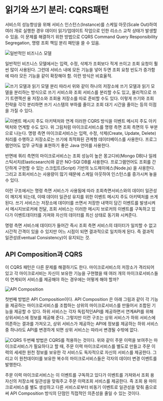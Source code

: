 # 읽기와 쓰기 분리: CQRS패턴

서비스의 성능향상을 위해 서비스 인스턴스(Instance)를 스케일 아웃(Scale Out)하여 여러 개로 실행한 경우 데이터 읽기/업데이트 작업으로 인한 리소스 교착 상태가 발생할 수 있음. 이 문제를 해결하기 위한 방법으로 CQRS Command Query Responsibility Segregation, 명령 조회 책임 분리 패턴을 쓸 수 있음.

![일반적인 비즈니스 모델](https://engineering-skcc.github.io/assets/images/msa/MSA3.13.png)

일반적인 비즈니스 모델에서는 입력, 수정, 삭제가 조회보다 적게 쓰이고 조회 요청이 훨씬 많이 사용된다. 그런데 서비스 내에 모든 기능을 넣어 두면 조회 요청 빈도가 증가함에 따라 모든 기능을 같이 확장해야 함. 이런 방식은 비효율적.

![쓰기 모델과 읽기 모델 분리](https://engineering-skcc.github.io/assets/images/msa/MSA3.14.png)
따라서 위와 같이 하나의 저장소에 쓰기 모델과 읽기 모델을 분리하는 방식으로 쓰기 서비스와 조회 서비스를 분리할 수도 있고, 물리적으로 쓰기 트랜잭션 용 저장소와 조회용 저장소를 따로 준비할 수도 있다. 이렇게 쓰기와 조회 전략을 각각 분리하면 쓰기 시스템의 부하를 줄이고 조회 대기 시간을 줄이는 등의 이점을 가질 수 있다.

![이벤트 메시지 주도 아키텍처와 연계](https://engineering-skcc.github.io/assets/images/msa/MSA3.15.png)
이러한 CQRS 방식을 이벤트 메시지 주도 아키텍처와 연계할 수도 있다. 위 그림처럼 마이크로서비스를 명령 측면 조회 측면의 두 부분으로 나눈다. 명령 측면 마이크로서비스는 입력, 수정, 삭제(Create, Update, Delete) 처리를 수행하고 저장소로는 쓰기에 최적화된 관계형 데이터베이스를 사용한다. 프로그램언어도 업무 규칙을 표현하기 좋은 Java 언어를 사용한다.

반면에 쿼리 측면의 마이크로서비스는 조회 성능이 높은 몽고디비(Mongo DB)나 일레스틱서치(Elasticsearch)와 같은 NO-SQl DB를 사용한다. 프로그램언어도 조회를 간단하게 구현할 수 있는 스크립트(Script) 기반의 노드제이에스(Node.js) 을 사용한다. 그리고 조회서비스는 사용량이 많기 때문에 스케일 아웃하여 인스턴스를 증가시켜 놓을 수 있다.

이런 구조에서는 명령 측면 서비스가 사용됨에 따라 조회측면서비스와의 데이터 일관성이 깨지게 되는데, 이때 데이터 일관성 유지를 위한 이벤트 메시지 주도 아키텍처를 쓰게 된다. 쓰기 서비스는 저장소에 데이터를 쓰면서 저장한 내역이 담긴 이벤트를 발생시켜서 메시지브로커에 전달, 조회 서비스는 이러한 메시지 브로커의 이벤트를 구독하고 있다가 이벤트데이터를 가져와 자신의 데이터를 최신 상태로 동기화 시켜준다.

명령 측면 서비스에 데이터가 들어간 즉시 조회 측면 서비스의 데이터가 일치할 수 없고 시간적 간격이 있을 수 있지만 어느 시점이 되면 결과적으로 일치하게 된다. 즉 결과적 일관성(Eventual Consistency)이 유지되는 것.

## API Composition과 CQRS

이 CQRS 패턴은 다른 문제를 해결하기도 한다. 마이크로서비스의 저장소가 격리되어 있고 각 마이크로서비는 자신이 보유한 기능을 구현했을 때 여러 개의 마이크로서비스들이 연계되어 서비스를 제공해야 하는 경우에는 어떻게 해야 할까?

![API Composition](https://engineering-skcc.github.io/assets/images/msa/MSA3.16.png)

첫번째 방법은 API Composition이다. API Composition 은 아래 그림과 같이 각 기능을 제공하는 마이크로서비스를 조합하는 상위의 마이크로서비스를 만들어서 조합된 기능을 제공할 수 있다. 하위 서비스는 각자 독립적인API를 제공하면서 연계API를 위해 상위서비스에 정보를 제공해 준다. 그렇지만 이런 구조는 상위 서비스가 하위 서비스에 의존하는 결과를 가져오고, 상위 서비스가 제공하는 API에 정보를 제공하는 하위 서비스 중 하나라도 API를 변경하게 되면 상위 서비스는 따라서 변경될 수밖에 없다.

![CQRS](https://engineering-skcc.github.io/assets/images/msa/MSA3.17.png)
두번째 방법은 CQRS를 적용하는 것이다. 위와 같이 주문 이력을 보여주는 마이크로서비스가 필요하다고 할 때, 주문 이력 마이크로서비스를 별도로 만들고 주문 이력의 세세한 원천 정보를 보유한 각 서비스도 독자적으로 자신의 서비스를 제공한다. 그리고 이 원천데이터를 보유한 복수의 마이크로서비스들은 각자의 데이터 변경 이벤트를 발행한다.

주문 이력 마이크로서비스는 이 이벤트를 구독하고 있다가 이벤트를 가져와서 조회 용 자신의 저장소에 일관성을 맞춰주고 주문 이력조회 서비스를 제공한다. 즉 조회 용 마이크로서비스를 별도 생성하고 다른 서비스로부터 비동기 이벤트로 일관성을 맞춰 줌으로써 API Composition 방식의 단점인 직접적인 의존성을 줄일 수 있는 것이다.
